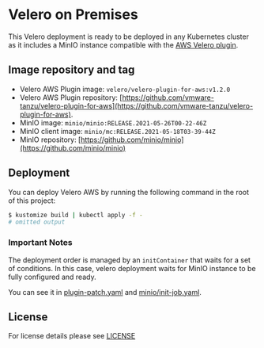 # Velero on Premises

This Velero deployment is ready to be deployed in any Kubernetes cluster as it includes a MinIO instance compatible with
the [AWS Velero plugin](https://github.com/vmware-tanzu/velero-plugin-for-aws/tree/v1.1.0).

## Image repository and tag

- Velero AWS Plugin image: `velero/velero-plugin-for-aws:v1.2.0`
- Velero AWS Plugin repository:
[https://github.com/vmware-tanzu/velero-plugin-for-aws](https://github.com/vmware-tanzu/velero-plugin-for-aws).
- MinIO image: `minio/minio:RELEASE.2021-05-26T00-22-46Z`
- MinIO client image: `minio/mc:RELEASE.2021-05-18T03-39-44Z`
- MinIO repository: [https://github.com/minio/minio](https://github.com/minio/minio)


## Deployment

You can deploy Velero AWS by running the following command in the root of this project:

```bash
$ kustomize build | kubectl apply -f -
# omitted output
```

### Important Notes

The deployment order is managed by an `initContainer` that waits for a set of conditions. In this case, velero deployment
waits for MinIO instance to be fully configured and ready.

You can see it in [plugin-patch.yaml](./plugin-patch.yaml) and [minio/init-job.yaml](minio/init-job.yaml).

## License

For license details please see [LICENSE](../../../LICENSE)
